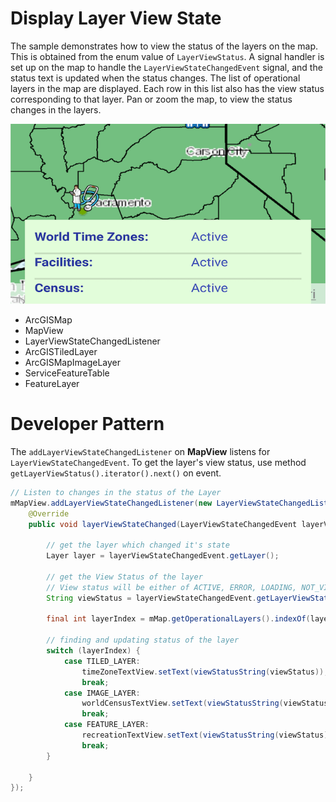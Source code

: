 # Display Layer View State
The sample demonstrates how to view the status of the layers on the map. This is obtained from the enum value of `LayerViewStatus`. A signal handler is set up on the map to handle the `LayerViewStateChangedEvent` signal, and the status text is updated when the status changes. The list of operational layers in the map are displayed. Each row in this list also has the view status corresponding to that layer. Pan or zoom the map, to view the status changes in the layers.

![Display Layer View State](display-layer-view-state.png)

* ArcGISMap
* MapView
* LayerViewStateChangedListener
* ArcGISTiledLayer
* ArcGISMapImageLayer
* ServiceFeatureTable
* FeatureLayer

# Developer Pattern

The `addLayerViewStateChangedListener` on **MapView** listens for `LayerViewStateChangedEvent`. To get the layer's view status, use method `getLayerViewStatus().iterator().next()` on event.

```java
// Listen to changes in the status of the Layer
mMapView.addLayerViewStateChangedListener(new LayerViewStateChangedListener() {
    @Override
    public void layerViewStateChanged(LayerViewStateChangedEvent layerViewStateChangedEvent) {

        // get the layer which changed it's state
        Layer layer = layerViewStateChangedEvent.getLayer();

        // get the View Status of the layer
        // View status will be either of ACTIVE, ERROR, LOADING, NOT_VISIBLE, OUT_OF_SCALE, UNKNOWN
        String viewStatus = layerViewStateChangedEvent.getLayerViewStatus().iterator().next().toString();

        final int layerIndex = mMap.getOperationalLayers().indexOf(layer);

        // finding and updating status of the layer
        switch (layerIndex) {
            case TILED_LAYER:
                timeZoneTextView.setText(viewStatusString(viewStatus));
                break;
            case IMAGE_LAYER:
                worldCensusTextView.setText(viewStatusString(viewStatus));
                break;
            case FEATURE_LAYER:
                recreationTextView.setText(viewStatusString(viewStatus));
                break;
        }

    }
});
```
